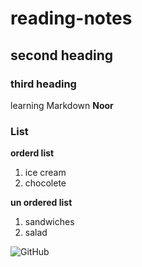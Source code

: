 # reading-notes
## second heading
### third heading 

learning Markdown
**Noor**

### List 

**orderd list**
1. ice cream
2. chocolete

**un ordered list**
1. sandwiches
2. salad

![GitHub](https://cnet2.cbsistatic.com/img/ZfL4WRuKv3LxnxKSAL4UJVHyysg=/940x0/2019/07/29/6109b01f-e32f-457d-9533-cd55b68ba5ba/d6j9ongwaam4yrm.png)
